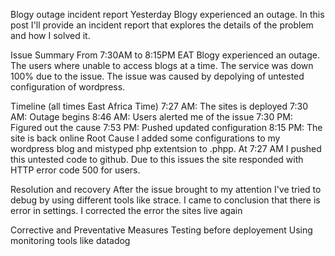 Blogy outage incident report
Yesterday Blogy experienced an outage. In this post I'll provide an incident report that explores the details of the problem and how I solved it.

Issue Summary
From 7:30AM to 8:15PM EAT Blogy experienced an outage. The users where unable to access blogs at a time. The service was down 100% due to the issue. The issue was caused by depolying of untested configuration of wordpress.

Timeline (all times East Africa Time)
7:27 AM: The sites is deployed
7:30 AM: Outage begins
8:46 AM: Users alerted me of the issue
7:30 PM: Figured out the cause
7:53 PM: Pushed updated configuration
8:15 PM: The site is back online
Root Cause
I added some configurations to my wordpress blog and mistyped php extentsion to .phpp. At 7:27 AM I pushed this untested code to github. Due to this issues the site responded with HTTP error code 500 for users.

Resolution and recovery
After the issue brought to my attention I've tried to debug by using different tools like strace. I came to conclusion that there is error in settings. I corrected the error the sites live again

Corrective and Preventative Measures
Testing before deployement
Using monitoring tools like datadog
